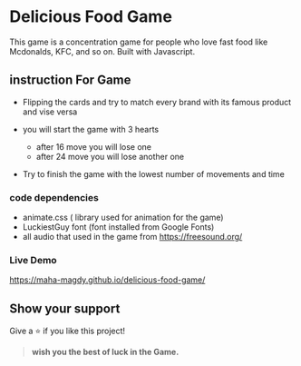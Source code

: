 # Delicious Food Game

This game is a concentration game for people who love fast food like Mcdonalds, KFC, and so on. Built with Javascript.

## instruction For Game

 - Flipping the cards and try to match every brand with its famous product and vise versa

 - you will start the game with 3 hearts
   - after 16 move you will lose one 
   - after 24 move you will lose another one

  - Try to finish the game with the lowest number of movements and time

### code dependencies

- animate.css ( library used for animation for the game)
- LuckiestGuy font (font installed from Google Fonts)
- all audio that used in the game from https://freesound.org/ 

### Live Demo

https://maha-magdy.github.io/delicious-food-game/

## Show your support

Give a ⭐️ if you like this project!

> **wish you the best of luck in the Game.** 

  
